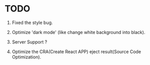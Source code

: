 # TODO

1. Fixed the style bug.

2. Optimize 'dark mode' (like change white background into black).

3. Server Support ?

4. Optimize the CRA(Create React APP) eject result(Source Code Optimization).
